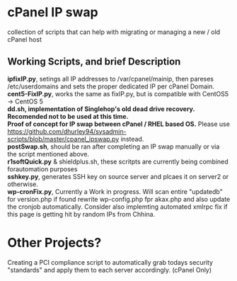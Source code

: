 # cPanel IP swap  
collection of scripts that can help with migrating or managing a new / old cPanel host

## Working Scripts, and brief Description    
**ipfixIP.py**, setings all IP addresses to /var/cpanel/mainip, then pareses /etc/userdomains and sets the proper dedicated IP per cPanel   Domain.  
**cent5-FixIP.py**, works the same as fixIP.py, but is compatible with CentOS5 -> CentOS 5  
**dd.sh, implementation of Singlehop's old dead drive recovery. Recomended not to be used at this time.**  
**Proof of concept for IP swap between cPanel / RHEL based OS.** Please use https://github.com/dhurley94/sysadmin-scripts/blob/master/cpanel_ipswap.py instead.  
**postSwap.sh**, should be ran after completing an IP swap manually or via the script mentioned above.  
**r1softQuick.py** & shieldplus.sh, these scritpts are currently being combined forautomation purposes  
**sshkey.py**, generates SSH key on source server and plcaes it on server2 or otherwise.  
**wp-cronFix.py**, Currently a Work in progress. Will scan entire "updatedb" for version.php if found rewrite wp-config.php fpr akax.php and also update the cronjob automatically. Consider also implemting automated xmlrpc fix if this page is getting hit by random IPs from Chhina.

# Other Projects?  
Creating a PCI compliance script to automatically grab todays security "standards" and apply them to each server accordingly. (cPanel Only)  
